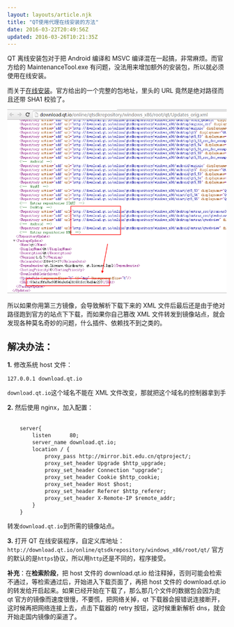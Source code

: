 ```yaml
---
layout: layouts/article.njk
title: "QT使用代理在线安装的方法"
date: 2016-03-22T20:49:56Z
updated: 2016-03-26T10:21:35Z
---
```


QT 离线安装包对于把 Android 编译和 MSVC 编译混在一起搞，非常麻烦。而官方给的 MaintenanceTool.exe 有问题，没法用来增加额外的安装包，所以就必须使用在线安装。

而关于[在线安装](http://download.qt.io/online/qtsdkrepository/windows_x86/root/qt/Updates_orig.xml.mirrorlist)。官方给出的一个完整的包地址，里头的 URL 竟然是绝对路径而且还带 SHA1 校验了。

![](/_img/qt-download-proxy/capture-1.png)

所以如果你用第三方镜像，会导致解析下载下来的 XML 文件后最后还是由于绝对路径跑到官方的站点下下载，而如果你自己篡改 XML 文件转发到镜像站点，就会发现各种莫名奇妙的问题，什么插件、依赖找不到之类的。

## 解决办法：

**1.** 修改系统 host 文件：

```
127.0.0.1 download.qt.io
```

`download.qt.io`这个域名不能在 XML 文件改变，那就把这个域名的控制器拿到手

**2.** 然后使用 nginx，加入配置：

```

    server{
        listen      80;
        server_name download.qt.io;
        location / {
            proxy_pass http://mirror.bit.edu.cn/qtproject/;
            proxy_set_header Upgrade $http_upgrade;
            proxy_set_header Connection "upgrade";
            proxy_set_header Cookie $http_cookie;
            proxy_set_header Host $host;
            proxy_set_header Referer $http_referer;
            proxy_set_header X-Remote-IP $remote_addr;
        }
    }
```

转发`download.qt.io`到所需的镜像站点。

**3.** 打开 QT 在线安装程序，自定义库地址：`http://download.qt.io/online/qtsdkrepository/windows_x86/root/qt/`
官方的默认的是`https`协议，所以用`http`还是不同的，程序接受。

**补充**：在**检索阶段**，把 host 文件的 download.qt.io 给注释掉，否则可能会检索不通过，等检索通过后，开始进入下载页面了，再把 host 文件的 download.qt.io 的转发给开启起来。如果已经开始在下载了，那么那几个文件的数据包会因为走 qt 官方的镜像而速度很慢，不要慌，把网络关掉，qt 下载器会报错说连接断开，这时候再把网络连接上去，点击下载器的 retry 按钮，这时候重新解析 dns，就会开始走国内镜像的渠道了。
